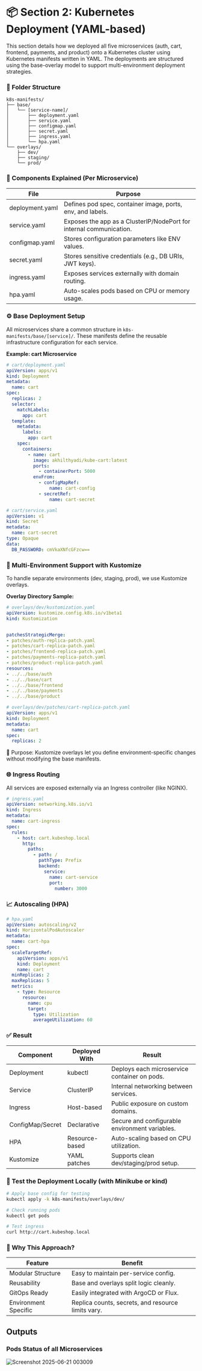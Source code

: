 # 📦 Section 2: Kubernetes Deployment (YAML-based)

This section details how we deployed all five microservices (auth, cart, frontend, payments, and product) onto a Kubernetes cluster using Kubernetes manifests written in YAML. The deployments are structured using the base-overlay model to support multi-environment deployment strategies.

### 📁 Folder Structure

```
k8s-manifests/
├── base/
│   └── [service-name]/
│       ├── deployment.yaml
│       ├── service.yaml
│       ├── configmap.yaml
│       ├── secret.yaml
│       ├── ingress.yaml
│       └── hpa.yaml
└── overlays/
    ├── dev/
    ├── staging/
    └── prod/
```

### 🔨 Components Explained (Per Microservice)

| File            | Purpose                                                             |
| --------------- | ------------------------------------------------------------------- |
| deployment.yaml | Defines pod spec, container image, ports, env, and labels.          |
| service.yaml    | Exposes the app as a ClusterIP/NodePort for internal communication. |
| configmap.yaml  | Stores configuration parameters like ENV values.                    |
| secret.yaml     | Stores sensitive credentials (e.g., DB URIs, JWT keys).             |
| ingress.yaml    | Exposes services externally with domain routing.                    |
| hpa.yaml        | Auto-scales pods based on CPU or memory usage.                      |

### ⚙️ Base Deployment Setup

All microservices share a common structure in `k8s-manifests/base/[service]/`. These manifests define the reusable infrastructure configuration for each service.

**Example: cart Microservice**

```yaml
# cart/deployment.yaml
apiVersion: apps/v1
kind: Deployment
metadata:
  name: cart
spec:
  replicas: 2
  selector:
    matchLabels:
      app: cart
  template:
    metadata:
      labels:
        app: cart
    spec:
      containers:
        - name: cart
          image: akhilthyadi/kube-cart:latest
          ports:
            - containerPort: 5000
          envFrom:
            - configMapRef:
                name: cart-config
            - secretRef:
                name: cart-secret

```

```yaml
# cart/service.yaml
apiVersion: v1
kind: Secret
metadata:
  name: cart-secret
type: Opaque
data:
  DB_PASSWORD: cmVkaXNfcGFzcw==

```

### 🔁 Multi-Environment Support with Kustomize

To handle separate environments (dev, staging, prod), we use Kustomize overlays.

**Overlay Directory Sample:**

```yaml
# overlays/dev/kustomization.yaml
apiVersion: kustomize.config.k8s.io/v1beta1
kind: Kustomization


patchesStrategicMerge:
- patches/auth-replica-patch.yaml
- patches/cart-replica-patch.yaml
- patches/frontend-replica-patch.yaml
- patches/payments-replica-patch.yaml
- patches/product-replica-patch.yaml
resources:
- ../../base/auth
- ../../base/cart
- ../../base/frontend
- ../../base/payments
- ../../base/product

```

```yaml
# overlays/dev/patches/cart-replica-patch.yaml
apiVersion: apps/v1
kind: Deployment
metadata:
  name: cart
spec:
  replicas: 2

```

🎯 Purpose: Kustomize overlays let you define environment-specific changes without modifying the base manifests.

### 🌐 Ingress Routing

All services are exposed externally via an Ingress controller (like NGINX).

```yaml
# ingress.yaml
apiVersion: networking.k8s.io/v1
kind: Ingress
metadata:
  name: cart-ingress
spec:
  rules:
    - host: cart.kubeshop.local
      http:
        paths:
          - path: /
            pathType: Prefix
            backend:
              service:
                name: cart-service
                port:
                  number: 3000
```

### 📈 Autoscaling (HPA)

```yaml
# hpa.yaml
apiVersion: autoscaling/v2
kind: HorizontalPodAutoscaler
metadata:
  name: cart-hpa
spec:
  scaleTargetRef:
    apiVersion: apps/v1
    kind: Deployment
    name: cart
  minReplicas: 2
  maxReplicas: 5
  metrics:
    - type: Resource
      resource:
        name: cpu
        target:
          type: Utilization
          averageUtilization: 60

```

### ✅ Result

| Component        | Deployed With  | Result                                         |
| ---------------- | -------------- | ---------------------------------------------- |
| Deployment       | kubectl        | Deploys each microservice container on pods.   |
| Service          | ClusterIP      | Internal networking between services.          |
| Ingress          | Host-based     | Public exposure on custom domains.             |
| ConfigMap/Secret | Declarative    | Secure and configurable environment variables. |
| HPA              | Resource-based | Auto-scaling based on CPU utilization.         |
| Kustomize        | YAML patches   | Supports clean dev/staging/prod setup.         |

### 🧪 Test the Deployment Locally (with Minikube or kind)

```bash
# Apply base config for testing
kubectl apply -k k8s-manifests/overlays/dev/

# Check running pods
kubectl get pods

# Test ingress
curl http://cart.kubeshop.local
```

### 🎯 Why This Approach?

| Feature              | Benefit                                            |
| -------------------- | -------------------------------------------------- |
| Modular Structure    | Easy to maintain per-service config.               |
| Reusability          | Base and overlays split logic cleanly.             |
| GitOps Ready         | Easily integrated with ArgoCD or Flux.             |
| Environment Specific | Replica counts, secrets, and resource limits vary. |

## Outputs

### Pods Status of all Microservices

![Screenshot 2025-06-21 003009](https://github.com/user-attachments/assets/6d45d09d-d544-451e-a3d7-14fb2583c777)


